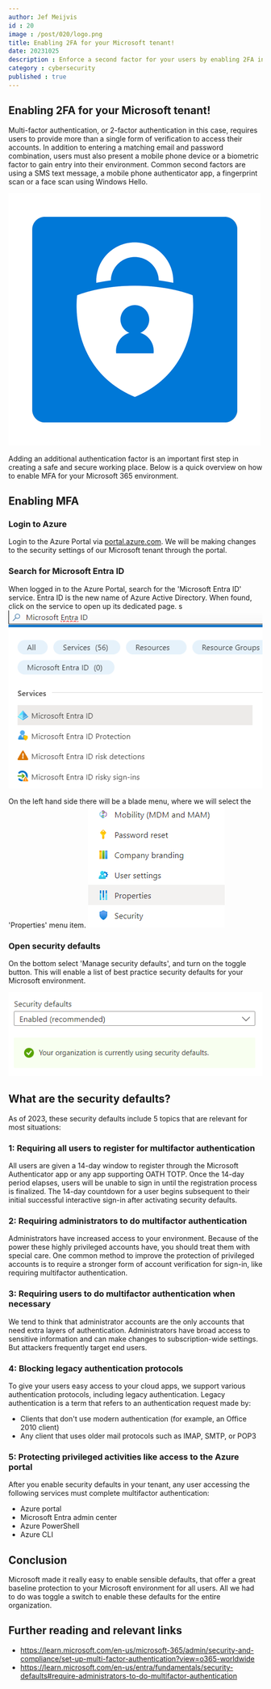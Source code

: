 ```yaml
---
author: Jef Meijvis
id : 20
image : /post/020/logo.png
title: Enabling 2FA for your Microsoft tenant!
date: 20231025
description : Enforce a second factor for your users by enabling 2FA in the Microsoft Admin center. 
category : cybersecurity
published : true
---
```


## Enabling 2FA for your Microsoft tenant!

Multi-factor authentication, or 2-factor authentication in this case, requires users to provide more than a single form of verification to access their accounts. In addition to entering a matching email and password combination, users must also present a mobile phone device or a biometric factor to gain entry into their environment.
Common second factors are using a SMS text message, a mobile phone authenticator app, a fingerprint scan or a face scan using Windows Hello.

![Microsoft Multi Factor Authentication (MFA) [small]](images/logo.png)

Adding an additional authentication factor is an important first step in creating a safe and secure working place. 
Below is a quick overview on how to enable MFA for your Microsoft 365 environment.

## Enabling MFA

### Login to Azure
Login to the Azure Portal via [portal.azure.com](https://portal.azure.com).
We will be making changes to the security settings of our Microsoft tenant through the portal. 


### Search for Microsoft Entra ID
When logged in to the Azure Portal, search for the 'Microsoft Entra ID' service.
Entra ID is the new name of Azure Active Directory. When found, click on the service to open up its dedicated page. s
![Search for Entra ID [medium]](images/search.png)

On the left hand side there will be a blade menu, where we will select the 'Properties' menu item. 
![Entra ID Properties [small]](images/azure-1.png)


### Open security defaults
On the bottom select 'Manage security defaults', and turn on the toggle button.
This will enable a list of best practice security defaults for your Microsoft environment.

![Enable security defaults [medium]](images/security-defaults.png)


## What are the security defaults? 
As of 2023, these security defaults include 5 topics that are relevant for most situations:

### 1: Requiring all users to register for multifactor authentication
All users are given a 14-day window to register through the Microsoft Authenticator app or any app supporting OATH TOTP. Once the 14-day period elapses, users will be unable to sign in until the registration process is finalized. The 14-day countdown for a user begins subsequent to their initial successful interactive sign-in after activating security defaults.

### 2: Requiring administrators to do multifactor authentication
Administrators have increased access to your environment. Because of the power these highly privileged accounts have, you should treat them with special care. One common method to improve the protection of privileged accounts is to require a stronger form of account verification for sign-in, like requiring multifactor authentication.

### 3: Requiring users to do multifactor authentication when necessary
We tend to think that administrator accounts are the only accounts that need extra layers of authentication. Administrators have broad access to sensitive information and can make changes to subscription-wide settings. But attackers frequently target end users.

### 4: Blocking legacy authentication protocols
To give your users easy access to your cloud apps, we support various authentication protocols, including legacy authentication. Legacy authentication is a term that refers to an authentication request made by:
- Clients that don't use modern authentication (for example, an Office 2010 client)
- Any client that uses older mail protocols such as IMAP, SMTP, or POP3

### 5: Protecting privileged activities like access to the Azure portal
After you enable security defaults in your tenant, any user accessing the following services must complete multifactor authentication:
- Azure portal
- Microsoft Entra admin center
- Azure PowerShell
- Azure CLI

## Conclusion
Microsoft made it really easy to enable sensible defaults, that offer a great baseline protection to your Microsoft environment for all users.
All we had to do was toggle a switch to enable these defaults for the entire organization.

## Further reading and relevant links
- https://learn.microsoft.com/en-us/microsoft-365/admin/security-and-compliance/set-up-multi-factor-authentication?view=o365-worldwide
- https://learn.microsoft.com/en-us/entra/fundamentals/security-defaults#require-administrators-to-do-multifactor-authentication

